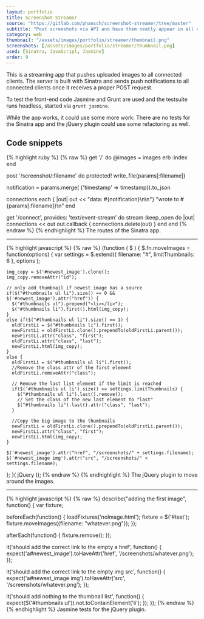 ```yaml
---
layout: portfolio
title: Screenshot Streamer
source: "https://gitlab.com/phansch/screenshot-streamer/tree/master"
subtitle: "Post screeshots via API and have them neatly appear in all clients without reloading"
category: web
thumbnail: "/assets/images/portfolio/streamer/thumbnail.png"
screenshots: [/assets/images/portfolio/streamer/thumbnail.png]
used: [Sinatra, JavaScript, Jasmine]
order: 9
---
```


This is a streaming app that pushes uploaded images to all connected clients.
The server is built with Sinatra and sends push notifications to all connected clients once it receives a proper POST request.

To test the front-end code Jasmine and Grunt are used and the testsuite runs headless, started via `grunt jasmine`.

While the app works, it could use some more work: There are no tests for the Sinatra app and the jQuery plugin could use some refactoring as well.

<a id="snippets" class="anchor"></a>

## Code snippets

{% highlight ruby %}
{% raw %}
get '/' do
  @images = images
  erb :index
end

post '/screenshot/:filename' do
  protected!
  write_file(params[:filename])

  notification = params.merge( {'timestamp' => timestamp}).to_json

  connections.each { |out| out << "data: #{notification}\n\n"}
  "wrote to #{params[:filename]}\n"
end

get '/connect', provides: 'text/event-stream' do
  stream :keep_open do |out|
    connections << out
    out.callback { connections.delete(out) }
  end
end
{% endraw %}
{% endhighlight %}
<span class="glyphicon glyphicon-chevron-right"></span> The routes of the Sinatra app.

---

{% highlight javascript %}
{% raw %}
(function ( $ ) {
  $.fn.moveImages = function(options) {
    var settings = $.extend({
      filename: "#",
      limitThumbnails: 6
    }, options );

    img_copy = $('#newest_image').clone();
    img_copy.removeAttr("id");

    // only add thumbnail if newest image has a source
    if($("#thumbnails ul li").size() == 0 && $('#newest_image').attr("href")) {
      $("#thumbnails ul").prepend("<li></li>");
      $("#thumbnails li").first().html(img_copy);
    }
    else if($("#thumbnails ul li").size() == 1) {
      oldFirstLi = $("#thumbnails li").first();
      newFirstLi = oldFirstLi.clone().prependTo(oldFirstLi.parent());
      newFirstLi.attr("class", "first");
      oldFirstLi.attr("class", "last");
      newFirstLi.html(img_copy);
    }
    else {
      oldFirstLi = $("#thumbnails ul li").first();
      //Remove the class attr of the first element
      oldFirstLi.removeAttr("class");

      // Remove the last list element if the limit is reached
      if($('#thumbnails ul li').size() >= settings.limitThumbnails) {
        $("#thumbnails ul li").last().remove();
        // Set the class of the new last element to "last"
        $("#thumbnails li").last().attr("class", "last");
      }

      //Copy the big image to the thumbnails
      newFirstLi = oldFirstLi.clone().prependTo(oldFirstLi.parent());
      newFirstLi.attr("class", "first");
      newFirstLi.html(img_copy);
    }

    $('#newest_image').attr("href", "/screenshots/" + settings.filename);
    $('#newest_image img').attr("src", "/screenshots/" + settings.filename);
  };
}( jQuery ));
{% endraw %}
{% endhighlight %}
<span class="glyphicon glyphicon-chevron-right"></span> The jQuery plugin to move around the images.

---

{% highlight javascript %}
{% raw %}
describe("adding the first image", function() {
  var fixture;

  beforeEach(function() {
    loadFixtures('noImage.html');
    fixture = $('#test');
    fixture.moveImages({filename: "whatever.png"});
  });

  afterEach(function() {
    fixture.remove();
  });

  it('should add the correct link to the empty a href', function() {
    expect('a#newest_image').toHaveAttr('href', '/screenshots/whatever.png');
  });

  it('should add the correct link to the empty img src', function() {
    expect('a#newest_image img').toHaveAttr('src', '/screenshots/whatever.png');
  });

  it('should add nothing to the thumbnail list', function() {
    expect($('#thumbnails ul')).not.toContainElement('li');
  });
});
{% endraw %}
{% endhighlight %}
<span class="glyphicon glyphicon-chevron-right"></span> Jasmine tests for the jQuery plugin.
